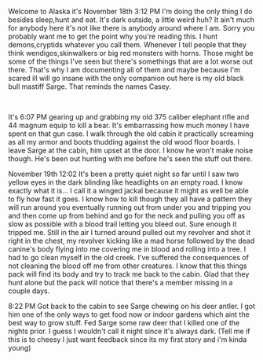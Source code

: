 Welcome to Alaska it's November 18th 3:12 PM I'm doing the only thing I do besides sleep,hunt and eat. It's dark outside, a little weird huh? It ain't much for anybody here it's not like there is anybody around where I am. Sorry you probably want me to get the point why you're reading this. I hunt demons,cryptids whatever you call them. Whenever I tell people that they think wendigos,skinwalkers or big red monsters with horns. Those might be some of the things I've seen but there's somethings that are a lot worse out there. That's why I am documenting all of them and maybe because I'm scared ill will go insane with the only companion out here is my old black bull mastiff Sarge. That reminds the names Casey.

&#x200B;

It's 6:07 PM gearing up and grabbing my old 375 caliber elephant rifle and 44 magnum equip to kill a bear. It's embarrassing how much money I have spent on that gun case. I walk through the old cabin it practically screaming as all my armor and boots thudding against the old wood floor boards. I leave Sarge at the cabin, him upset at the door. I know he won't make noise though. He's been out hunting with me before he's seen the stuff out there. 

November 19th 12:02 It's been a pretty quiet night so far until I saw two yellow eyes in the dark blinding like headlights on an empty road. I know exactly what it is… I call it a winged jackal because it might as well be able to fly how fast it goes. I know how to kill though they all have a pattern they will run around you eventually running out from under you and tripping you and then come up from behind and go for the neck and pulling you off as slow as possible with a blood trail letting you bleed out. Sure enough it tripped me. Still in the air I turned around pulled out my revolver and shot it right in the chest, my revolver kicking like a mad horse followed by the dead canine's body flying into me covering me in blood and rolling into a tree. I had to go clean myself in the old creek. I've suffered the consequences of not cleaning the blood off me from other creatures. I know that this things pack will find its body and try to track me back to the cabin. Glad that they hunt alone but the pack will notice that there's a member missing in a couple days.

8:22 PM Got back to the cabin to see Sarge chewing on his deer antler. I got him one of the only ways to get food now or indoor gardens which aint the best way to grow stuff. Fed Sarge some raw deer that I killed one of the nights prior. I guess I wouldn't call it night since it's always dark.  (Tell me if this is to cheesy I just want feedback since its my first story and i'm kinda young)